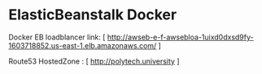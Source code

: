 # ElasticBeanstalk Docker

Docker EB loadblancer link: [ http://awseb-e-f-awsebloa-1uixd0dxsd9fy-1603718852.us-east-1.elb.amazonaws.com/ ] 

Route53 HostedZone : [ http://polytech.university ]
